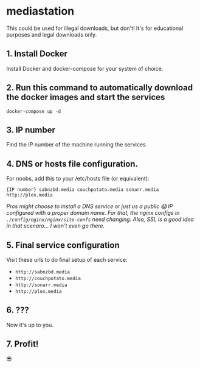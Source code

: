# mediastation
This could be used for illegal downloads, but don't! It's for educational purposes and legal downloads only.

## 1. Install Docker

Install Docker and docker-compose for your system of choice.

## 2. Run this command to automatically download the docker images and start the services

```
docker-compose up -d
```

## 3. IP number
Find the IP number of the machine running the services.

## 4. DNS or hosts file configuration.
For noobs, add this to your /etc/hosts file (or equivalent):
```
{IP number} sabnzbd.media couchpotato.media sonarr.media http://plex.media
```
_Pros might choose to install a DNS service or just us a public 😱 IP configured with a proper domain name. For that, the nginx configs in `./config/nginx/nginx/site-confs` need changing. Also, SSL is a good idea in that scenaro... I won't even go there._

## 5. Final service configuration

Visit these urls to do final setup of each service:
* `http://sabnzbd.media`
* `http://couchpotato.media`
* `http://sonarr.media`
* `http://plex.media`

## 6. ???
Now it's up to you.

## 7. Profit!
😎
